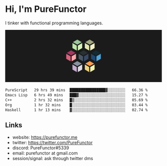 # Hi, I'm PureFunctor

I tinker with functional programming languages.

![Vitriol Header](./vitriol.png)

<!--START_SECTION:waka-->
```text
PureScript   29 hrs 39 mins  ████████████████▓░░░░░░░░   66.36 % 
Emacs Lisp   6 hrs 49 mins   ███▓░░░░░░░░░░░░░░░░░░░░░   15.27 % 
C++          2 hrs 32 mins   █▒░░░░░░░░░░░░░░░░░░░░░░░   05.69 % 
Org          1 hr 32 mins    █░░░░░░░░░░░░░░░░░░░░░░░░   03.44 % 
Haskell      1 hr 13 mins    ▓░░░░░░░░░░░░░░░░░░░░░░░░   02.74 % 
```
<!--END_SECTION:waka-->

## Links
+ website: https://purefunctor.me
+ twitter: https://twitter.com/PureFunctor
+ discord: PureFunctor#5339
+ email: purefunctor at gmail.com
+ session/signal: ask through twitter dms
